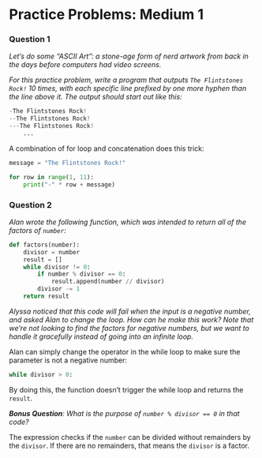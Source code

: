 # Practice Problems: Medium 1

### Question 1

*Let’s do some “ASCII Art”: a stone-age form of nerd artwork from back in the days before computers had video screens.*

*For this practice problem, write a program that outputs `The Flintstones Rock!` 10 times, with each specific line prefixed by one more hyphen than the line above it. The output should start out like this:*

```python
-The Flintstones Rock!
--The Flintstones Rock!
---The Flintstones Rock!
    ...
```

A combination of for loop and concatenation does this trick:

```python
message = "The Flintstones Rock!"

for row in range(1, 11):
    print("-" * row + message)
```

### Question 2

*Alan wrote the following function, which was intended to return all of the factors of `number`:*

```python
def factors(number):
    divisor = number
    result = []
    while divisor != 0:
        if number % divisor == 0:
            result.append(number // divisor)
        divisor -= 1
    return result
```

*Alyssa noticed that this code will fail when the input is a negative number, and asked Alan to change the loop. How can he make this work? Note that we’re not looking to find the factors for negative numbers, but we want to handle it gracefully instead of going into an infinite loop.*

Alan can simply change the operator in the while loop to make sure the parameter is not a negative number:

```python
while divisor > 0:
```

By doing this, the function doesn’t trigger the while loop and returns the `result`.

***Bonus Question**: What is the purpose of `number % divisor == 0` in that code?*

The expression checks if the `number` can be divided without remainders by the `divisor`. If there are no remainders, that means the `divisor` is a factor.